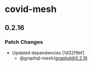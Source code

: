 # covid-mesh

## 0.2.16
### Patch Changes

- Updated dependencies [1d32f9bf]
  - @graphql-mesh/graphql@0.2.16
